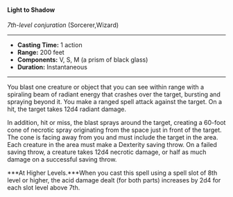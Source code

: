 #### Light to Shadow
*7th-level conjuration* (Sorcerer,Wizard)
___
- **Casting Time:** 1 action
- **Range:** 200 feet
- **Components:** V, S, M (a prism of black glass)
- **Duration:** Instantaneous
---
You blast one creature or object that you can see within range with a spiraling beam of radiant energy that crashes over the target, bursting and spraying beyond it. You make a ranged spell attack against the target. On a hit, the target takes 12d4 radiant damage.

In addition, hit or miss, the blast sprays around the target, creating a 60-foot cone of necrotic spray originating from the space just in front of the target. The cone is facing away from you and must include the target in the area. Each creature in the area must make a Dexterity saving throw. On a failed saving throw, a creature takes 12d4 necrotic damage, or half as much damage on a successful saving throw.

***At Higher Levels.***When you cast this spell using a spell slot of 8th level or higher, the acid damage dealt (for both parts) increases by 2d4 for each slot level above 7th.
